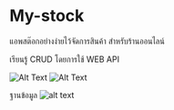 # My-stock

แอพสต๊อกอย่างง่ายไว้จัดการสินค้า สำหรับร้านออนไลน์ 

เรียนรู้ CRUD โดยการใช้ WEB API

![Alt Text](https://s8.gifyu.com/images/0510b5480a60afdc41.gif)
![Alt Text](https://s8.gifyu.com/images/06c95ff61f8db54daa.gif)

ฐานข้อมูล
![alt text](https://www.img.in.th/images/505789d79567952fd4d6dfb49e86a3a3.png)
